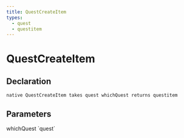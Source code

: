 ```yaml
---
title: QuestCreateItem
types:
  - quest
  - questitem
---
```


# QuestCreateItem

## Declaration

```
native QuestCreateItem takes quest whichQuest returns questitem
```

## Parameters
<dl>
  <dt>whichQuest `quest`</dt>
  <dd></dd>
</dl>
